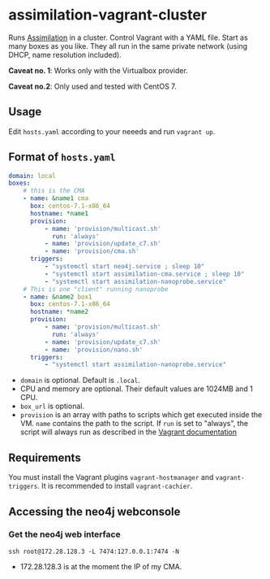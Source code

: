 # assimilation-vagrant-cluster

Runs [Assimilation](http://linux-ha.org/source-doc/assimilation/html/index.html)
in a cluster. Control Vagrant with a YAML file. Start as many boxes as you
like. They all run in the same private network (using DHCP, name resolution
included).

**Caveat no. 1**: Works only with the Virtualbox provider.

**Caveat no.2**: Only used and tested with CentOS 7.

## Usage

Edit `hosts.yaml` according to your neeeds and run `vagrant up`.

## Format of `hosts.yaml`

```yaml
domain: local
boxes:
    # this is the CMA
    - name: &name1 cma
      box: centos-7.1-x86_64 
      hostname: *name1 
      provision:
          - name: 'provision/multicast.sh'
            run: 'always'
          - name: 'provision/update_c7.sh'
          - name: 'provision/cma.sh'
      triggers:
          - "systemctl start neo4j.service ; sleep 10"
          - "systemctl start assimilation-cma.service ; sleep 10"
          - "systemctl start assimilation-nanoprobe.service"
    # This is one "client" running nanoprobe
    - name: &name2 box1
      box: centos-7.1-x86_64 
      hostname: *name2 
      provision:
          - name: 'provision/multicast.sh'
            run: 'always'
          - name: 'provision/update_c7.sh'
          - name: 'provision/nano.sh'
      triggers:
          - "systemctl start assimilation-nanoprobe.service"
```
* `domain` is optional. Default is `.local`.
* CPU and memory are optional. Their default values are 1024MB and 1 CPU.
* `box_url` is optional. 
* `provision` is an array with paths to scripts which get executed inside the
  VM. `name` contains the path to the script. If `run` is set to "always", the
  script will always run as described in the
  [Vagrant documentation](https://docs.vagrantup.com/v2/provisioning/basic_usage.html)

## Requirements

You must install the Vagrant plugins `vagrant-hostmanager` and
`vagrant-triggers`. It is recommended to install `vagrant-cachier`.

## Accessing the neo4j webconsole



### Get the neo4j web interface

`ssh root@172.28.128.3 -L 7474:127.0.0.1:7474 -N`

* 172.28.128.3 is at the moment the IP of my CMA.
